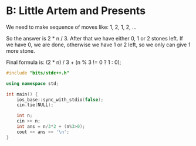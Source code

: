 # B: Little Artem and Presents

We need to make sequence of moves like: 1, 2, 1, 2, ...

So the answer is 2 * n / 3. After that we have either 0, 1 or 2 stones left. If we have 0, we are done, otherwise we have 1 or 2 left, so we only can give 1 more stone.

Final formula is: (2 * n) / 3 + (n % 3 != 0 ? 1 : 0);

```cpp
#include "bits/stdc++.h"

using namespace std;

int main() {
    ios_base::sync_with_stdio(false);
    cin.tie(NULL);

    int n;
    cin >> n;
    int ans = n/3*2 + (n%3>0);
    cout << ans << '\n';
}
```